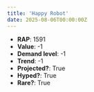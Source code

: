 ```yaml
---
title: 'Happy Robot'
date: 2025-08-06T00:00:00Z
---
```

- **RAP**: 1591
- **Value**: -1
- **Demand level**: -1
- **Trend**: -1
- **Projected?**: True
- **Hyped?**: True
- **Rare?**: True
